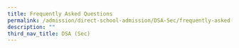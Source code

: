 ```yaml
---
title: Frequently Asked Questions
permalink: /admission/direct-school-admission/DSA-Sec/frequently-asked-questions
description: ""
third_nav_title: DSA (Sec)
---
```


